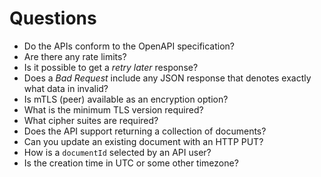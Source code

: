 # Questions

- Do the APIs conform to the OpenAPI specification?
- Are there any rate limits?
- Is it possible to get a _retry later_ response?
- Does a _Bad Request_ include any JSON response that denotes exactly what data in invalid?
- Is mTLS (peer) available as an encryption option?
- What is the minimum TLS version required?
- What cipher suites are required?
- Does the API support returning a collection of documents?
- Can you update an existing document with an HTTP PUT?
- How is a `documentId` selected by an API user?
- Is the creation time in UTC or some other timezone?
